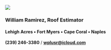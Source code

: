 ![](20253031340-20253031910-ABI-AL132025-GEOCOLOR-1000x1000.gif)
### **William Ramirez**, Roof Estimator
#### **Lehigh Acres • Fort Myers • Cape Coral • Naples**
**(239) 246-3380** / **[wplusr@icloud.com](mailto:wplusr@icloud.com)**
